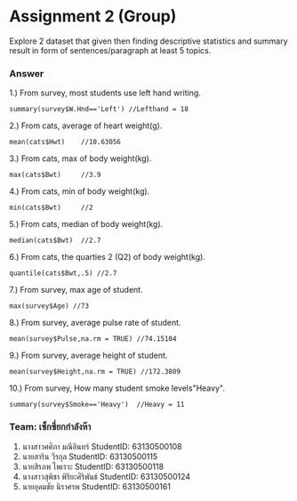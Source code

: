 # Assignment 2 (Group)
Explore 2 dataset that given then finding descriptive statistics and summary result in form of sentences/paragraph at least 5 topics.

### Answer

1.) From survey, most students use left hand writing.
```{R}
summary(survey$W.Hnd=='Left') //Lefthand = 18
```

2.) From cats, average of heart weight(g).
```{R}
mean(cats$Hwt)    //10.63056
```

3.) From cats, max of body weight(kg).
```{R}
max(cats$Bwt)     //3.9
```

4.) From cats, min of body weight(kg).
```{R}
min(cats$Bwt)     //2
```

5.) From cats, median of body weight(kg).
```{R}
median(cats$Bwt)  //2.7
```

6.) From cats, the quarties 2 (Q2) of body weight(kg).
```{R}
quantile(cats$Bwt,.5) //2.7
```

7.) From survey, max age of student.
```{R}
max(survey$Age) //73
```

8.) From survey, average pulse rate of student.
```{R}
mean(survey$Pulse,na.rm = TRUE) //74.15104
```

9.) From survey, average height of student.
```{R}
mean(survey$Height,na.rm = TRUE) //172.3809
```

10.) From survey, How many student smoke levels"Heavy".
```{R}
summary(survey$Smoke=='Heavy')  //Heavy = 11
```
### Team: เซ็กซี่ยกกำลังห๊า

1. นางสาวศศิภา มณีอินทร์   StudentID: 63130500108
2. นายสาริน วีรกุล   StudentID: 63130500115
3. นายสิรภพ ไพเราะ StudentID: 63130500118
4. นางสาวสุพิชา พิริยะศิริพันธ์ StudentID: 63130500124
5. นายอุดมชัย นิราศรพ    StudentID: 63130500161
